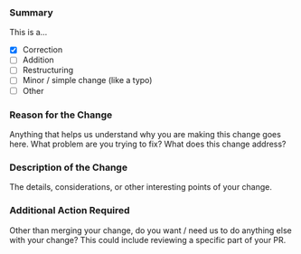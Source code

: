 <!--
    Thank-you for submitting a pull request. Your effort and input is appreciated.

    Please use this template to help us review your change. Not everything is
    required for every change, so please feel free to omit any sections that
    are not relevant to your change.

    Also, please ensure that you've reviewed the guidelines in CONTRIBUTING.md.
-->

### Summary

This is a…

- [x] Correction
- [ ] Addition
- [ ] Restructuring
- [ ] Minor / simple change (like a typo)
- [ ] Other

### Reason for the Change

Anything that helps us understand why you are making this change goes here.
What problem are you trying to fix? What does this change address?

### Description of the Change

The details, considerations, or other interesting points of your change.

### Additional Action Required

Other than merging your change, do you want / need us to do anything else
with your change? This could include reviewing a specific part of your PR.
